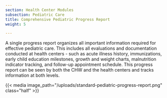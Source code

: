 ```yaml
---
section: Health Center Modules
subsection: Pediatric Care
title: Comprehensive Pediatric Progress Report
weight: 5

---
```

A single progress report organizes all important information required for effective pediatric care. This includes all evaluations and documentation conducted at health centers - such as acute illness history, immunizations, early child education milestones, growth and weight charts, malnutrition indicator tracking, and follow-up appointment schedule. This progress report can be seen by both the CHW and the health centers and tracks information at both levels.  

{{< media image_path="/uploads/standard-pediatric-progress-report.png" class="half" >}}